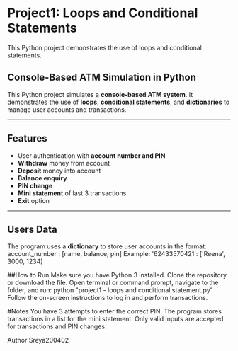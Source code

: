# Project1: Loops and Conditional Statements
This Python project demonstrates the use of loops and conditional statements.

## Console-Based ATM Simulation in Python

This Python project simulates a **console-based ATM system**. It demonstrates the use of **loops**, **conditional statements**, and **dictionaries** to manage user accounts and transactions.

---

## Features
- User authentication with **account number and PIN**
- **Withdraw** money from account
- **Deposit** money into account
- **Balance enquiry**
- **PIN change**
- **Mini statement** of last 3 transactions
- **Exit** option

---

## Users Data
The program uses a **dictionary** to store user accounts in the format:
account_number : [name, balance, pin]
Example:
'62433570421': ['Reena', 3000, 1234]

##How to Run
Make sure you have Python 3 installed.
Clone the repository or download the file.
Open terminal or command prompt, navigate to the folder, and run:
python "project1 - loops and conditional statement.py"
Follow the on-screen instructions to log in and perform transactions.


#Notes
You have 3 attempts to enter the correct PIN.
The program stores transactions in a list for the mini statement.
Only valid inputs are accepted for transactions and PIN changes.

Author
Sreya200402
